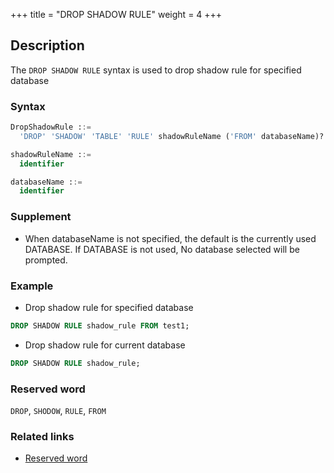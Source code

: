 +++
title = "DROP SHADOW RULE"
weight = 4
+++

## Description

The `DROP SHADOW RULE` syntax is used to drop shadow rule for specified database

### Syntax

```sql
DropShadowRule ::=
  'DROP' 'SHADOW' 'TABLE' 'RULE' shadowRuleName ('FROM' databaseName)?

shadowRuleName ::=
  identifier

databaseName ::=
  identifier
```

### Supplement

- When databaseName is not specified, the default is the currently used DATABASE. If DATABASE is not used, No database selected will be prompted.

### Example

- Drop shadow rule for specified database

```sql
DROP SHADOW RULE shadow_rule FROM test1;
```

- Drop shadow rule for current database

```sql
DROP SHADOW RULE shadow_rule;
```

### Reserved word

`DROP`, `SHODOW`, `RULE`, `FROM`

### Related links

- [Reserved word](/en/reference/distsql/syntax/reserved-word/)
